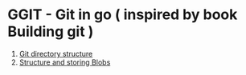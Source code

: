 # GGIT - Git in go ( inspired by book Building git )

1. [Git directory structure](docs/folder-structure)
2. [Structure and storing Blobs](docs/representation)


